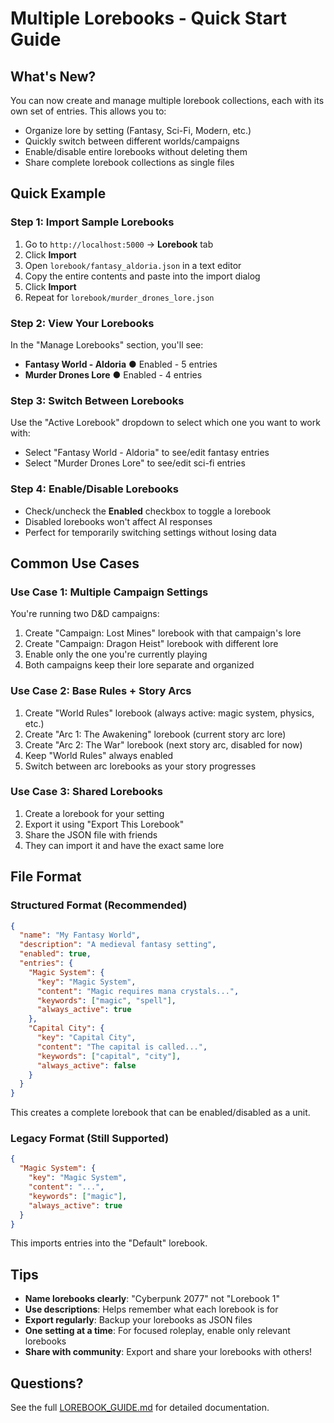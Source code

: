 # Multiple Lorebooks - Quick Start Guide

## What's New?

You can now create and manage multiple lorebook collections, each with its own set of entries. This allows you to:
- Organize lore by setting (Fantasy, Sci-Fi, Modern, etc.)
- Quickly switch between different worlds/campaigns
- Enable/disable entire lorebooks without deleting them
- Share complete lorebook collections as single files

## Quick Example

### Step 1: Import Sample Lorebooks

1. Go to `http://localhost:5000` → **Lorebook** tab
2. Click **Import**
3. Open `lorebook/fantasy_aldoria.json` in a text editor
4. Copy the entire contents and paste into the import dialog
5. Click **Import**
6. Repeat for `lorebook/murder_drones_lore.json`

### Step 2: View Your Lorebooks

In the "Manage Lorebooks" section, you'll see:
- **Fantasy World - Aldoria** ● Enabled - 5 entries
- **Murder Drones Lore** ● Enabled - 4 entries

### Step 3: Switch Between Lorebooks

Use the "Active Lorebook" dropdown to select which one you want to work with:
- Select "Fantasy World - Aldoria" to see/edit fantasy entries
- Select "Murder Drones Lore" to see/edit sci-fi entries

### Step 4: Enable/Disable Lorebooks

- Check/uncheck the **Enabled** checkbox to toggle a lorebook
- Disabled lorebooks won't affect AI responses
- Perfect for temporarily switching settings without losing data

## Common Use Cases

### Use Case 1: Multiple Campaign Settings

You're running two D&D campaigns:
1. Create "Campaign: Lost Mines" lorebook with that campaign's lore
2. Create "Campaign: Dragon Heist" lorebook with different lore
3. Enable only the one you're currently playing
4. Both campaigns keep their lore separate and organized

### Use Case 2: Base Rules + Story Arcs

1. Create "World Rules" lorebook (always active: magic system, physics, etc.)
2. Create "Arc 1: The Awakening" lorebook (current story arc lore)
3. Create "Arc 2: The War" lorebook (next story arc, disabled for now)
4. Keep "World Rules" always enabled
5. Switch between arc lorebooks as your story progresses

### Use Case 3: Shared Lorebooks

1. Create a lorebook for your setting
2. Export it using "Export This Lorebook"
3. Share the JSON file with friends
4. They can import it and have the exact same lore

## File Format

### Structured Format (Recommended)

```json
{
  "name": "My Fantasy World",
  "description": "A medieval fantasy setting",
  "enabled": true,
  "entries": {
    "Magic System": {
      "key": "Magic System",
      "content": "Magic requires mana crystals...",
      "keywords": ["magic", "spell"],
      "always_active": true
    },
    "Capital City": {
      "key": "Capital City", 
      "content": "The capital is called...",
      "keywords": ["capital", "city"],
      "always_active": false
    }
  }
}
```

This creates a complete lorebook that can be enabled/disabled as a unit.

### Legacy Format (Still Supported)

```json
{
  "Magic System": {
    "key": "Magic System",
    "content": "...",
    "keywords": ["magic"],
    "always_active": true
  }
}
```

This imports entries into the "Default" lorebook.

## Tips

- **Name lorebooks clearly**: "Cyberpunk 2077" not "Lorebook 1"
- **Use descriptions**: Helps remember what each lorebook is for
- **Export regularly**: Backup your lorebooks as JSON files
- **One setting at a time**: For focused roleplay, enable only relevant lorebooks
- **Share with community**: Export and share your lorebooks with others!

## Questions?

See the full [LOREBOOK_GUIDE.md](LOREBOOK_GUIDE.md) for detailed documentation.
